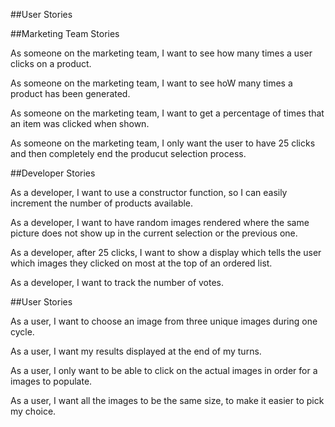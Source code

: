 ##User Stories

##Marketing Team Stories

As someone on the marketing team, I want to see how many times a user clicks on a product.

As someone on the marketing team, I want to see hoW many times a product has been generated.

As someone on the marketing team, I want to get a percentage of times that an item was clicked when shown.

As someone on the marketing team, I only want the user to have 25 clicks and then completely end the producut selection process.


##Developer Stories

As a developer, I want to use a constructor function, so I can easily increment the number of products available.


As a developer, I want to have random images rendered where the same picture does not show up in the current selection or the previous one.

As a developer, after 25 clicks, I want to show a display which tells the user which images they clicked on most at the top of an ordered list.

As a developer, I want to track the number of votes.

##User Stories

As a user, I want to choose an image from three unique images during one cycle.

As a user, I want my results displayed at the end of my turns.

As a user, I only want to be able to click on the actual images in order for a images to populate.

As a user, I want all the images to be the same size, to make it easier to pick my choice.
